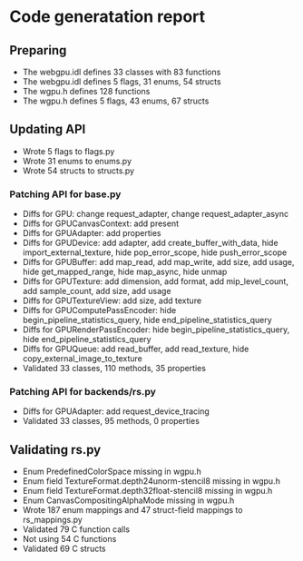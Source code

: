 # Code generatation report
## Preparing
* The webgpu.idl defines 33 classes with 83 functions
* The webgpu.idl defines 5 flags, 31 enums, 54 structs
* The wgpu.h defines 128 functions
* The wgpu.h defines 5 flags, 43 enums, 67 structs
## Updating API
* Wrote 5 flags to flags.py
* Wrote 31 enums to enums.py
* Wrote 54 structs to structs.py
### Patching API for base.py
* Diffs for GPU: change request_adapter, change request_adapter_async
* Diffs for GPUCanvasContext: add present
* Diffs for GPUAdapter: add properties
* Diffs for GPUDevice: add adapter, add create_buffer_with_data, hide import_external_texture, hide pop_error_scope, hide push_error_scope
* Diffs for GPUBuffer: add map_read, add map_write, add size, add usage, hide get_mapped_range, hide map_async, hide unmap
* Diffs for GPUTexture: add dimension, add format, add mip_level_count, add sample_count, add size, add usage
* Diffs for GPUTextureView: add size, add texture
* Diffs for GPUComputePassEncoder: hide begin_pipeline_statistics_query, hide end_pipeline_statistics_query
* Diffs for GPURenderPassEncoder: hide begin_pipeline_statistics_query, hide end_pipeline_statistics_query
* Diffs for GPUQueue: add read_buffer, add read_texture, hide copy_external_image_to_texture
* Validated 33 classes, 110 methods, 35 properties
### Patching API for backends/rs.py
* Diffs for GPUAdapter: add request_device_tracing
* Validated 33 classes, 95 methods, 0 properties
## Validating rs.py
* Enum PredefinedColorSpace missing in wgpu.h
* Enum field TextureFormat.depth24unorm-stencil8 missing in wgpu.h
* Enum field TextureFormat.depth32float-stencil8 missing in wgpu.h
* Enum CanvasCompositingAlphaMode missing in wgpu.h
* Wrote 187 enum mappings and 47 struct-field mappings to rs_mappings.py
* Validated 79 C function calls
* Not using 54 C functions
* Validated 69 C structs
